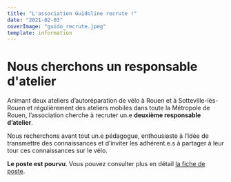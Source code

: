 ```yaml
---
title: "L'association Guidoline recrute !"
date: "2021-02-03"
coverImage: "guido_recrute.jpeg"
template: information
---
```


# Nous cherchons un responsable d'atelier

Animant deux ateliers d’autoréparation de vélo à Rouen et à Sotteville-lès-Rouen et régulièrement des ateliers mobiles dans toute la Métropole de Rouen, l’association cherche à recruter un.e **deuxième responsable d’atelier**.

Nous recherchons avant tout un.e pédagogue, enthousiaste à l’idée de transmettre des connaissances et d’inviter les adhérent.e.s à partager à leur tour ces connaissances sur le vélo.

**Le poste est pourvu**. Vous pouvez consulter plus en détail [la fiche de poste](https://drive.google.com/file/d/1nY7929tSY5FVxtLbhONw0eGPrO00Hf6R/view?usp=sharing).
